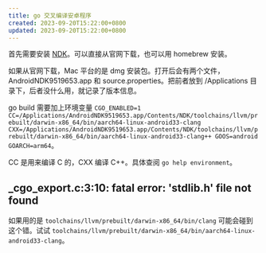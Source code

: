 ```yaml
---
title: go 交叉编译安卓程序
created: 2023-09-20T15:22:00+0800
updated: 2023-09-20T15:22:00+0800
---
```



首先需要安装 [NDK](https://developer.android.com/ndk/downloads)。可以直接从官网下载，也可以用 homebrew 安装。

如果从官网下载，Mac 平台的是 dmg 安装包。打开后会有两个文件，AndroidNDK9519653.app 和 source.properties。把前者放到 /Applications 目录下，后者没什么用，就记录了版本信息。

go build 需要加上环境变量 `CGO_ENABLED=1 CC=/Applications/AndroidNDK9519653.app/Contents/NDK/toolchains/llvm/prebuilt/darwin-x86_64/bin/aarch64-linux-android33-clang CXX=/Applications/AndroidNDK9519653.app/Contents/NDK/toolchains/llvm/prebuilt/darwin-x86_64/bin/aarch64-linux-android33-clang++ GOOS=android GOARCH=arm64`。

CC 是用来编译 C 的，CXX 编译 C++。具体查阅 `go help environment`。

## _cgo_export.c:3:10: fatal error: 'stdlib.h' file not found

如果用的是 `toolchains/llvm/prebuilt/darwin-x86_64/bin/clang` 可能会碰到这个错。试试 `toolchains/llvm/prebuilt/darwin-x86_64/bin/aarch64-linux-android33-clang`。
